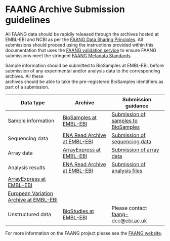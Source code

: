 # FAANG Archive Submission guidelines

All FAANG data should be rapidly released through the archives hosted at 
EMBL-EBI and NCBI as per the [FAANG Data Sharing Principles](
http://www.faang.org/data-share-principle). All submissions should 
proceed using the instructions provided within this documentation that uses the 
[FAANG validation service](https://data.faang.org/validation/samples) to ensure FAANG submissions 
meet the stringent [FAANG Metadata Standards](https://data.faang.org/ruleset/samples#standard).

Sample information should be submitted to BioSamples at EMBL-EBI, before 
submission of any experimental and/or analysis data to the corresponding archives. All these  
archives should be able to take the pre-registered BioSamples identifiers as 
part of a submission.

Data type | Archive | Submission guidance
------------ | ------------- | ------------
Sample information | [BioSamples at EMBL-EBI](https://www.ebi.ac.uk/biosamples/)  | [Submission of samples to BioSamples]()
Sequencing data | [ENA Read Archive at EMBL-EBI](https://www.ebi.ac.uk/ena/submit)  | [Submission of sequencing data]()
Array data | [ArrayExpress at EMBL-EBI](https://www.ebi.ac.uk/arrayexpress/) | [Submission of array data](array.md) 
Analysis results | [ENA Read Archive at EMBL-EBI](https://www.ebi.ac.uk/ena/submit)| [Submission of analysis files]()
| [ArrayExpress at EMBL-EBI](https://www.ebi.ac.uk/biosamples/) |
| [European Variation Archive at EMBL-EBI](https://www.ebi.ac.uk/eva/) |
Unstructured data | [BioStudies at EMBL-EBI](http://www.ebi.ac.uk/biostudies/) | Please contact [faang-dcc@ebi.ac.uk](mailto:faang-dcc@ebi.ac.uk)

For more information on the FAANG project please see the [FAANG website](https://www.faang.org/).
